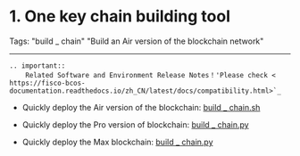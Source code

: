 # 1. One key chain building tool

Tags: "build _ chain" "Build an Air version of the blockchain network"

----

```eval_rst
.. important::
    Related Software and Environment Release Notes！'Please check < https://fisco-bcos-documentation.readthedocs.io/zh_CN/latest/docs/compatibility.html>`_
```



* Quickly deploy the Air version of the blockchain: [build _ chain.sh](../tutorial/air/build_chain.md)

* Quickly deploy the Pro version of blockchain: [build _ chain.py](../tutorial/pro/pro_builder.md)

* Quickly deploy the Max blockchain: [build _ chain.py](../tutorial/max/max_builder.md)
